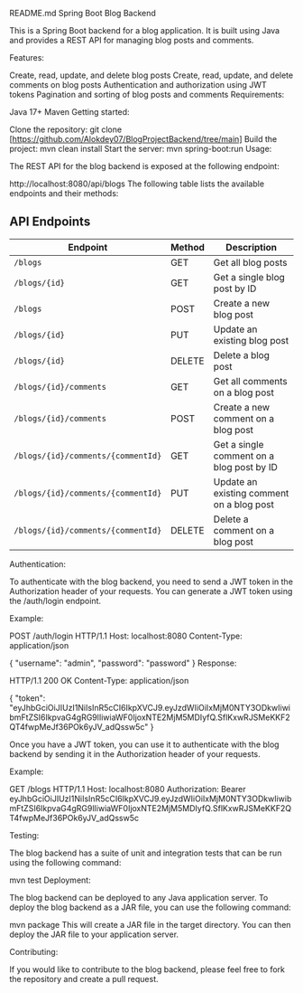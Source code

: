 
README.md
Spring Boot Blog Backend

This is a Spring Boot backend for a blog application. It is built using Java and provides a REST API for managing blog posts and comments.

Features:

Create, read, update, and delete blog posts
Create, read, update, and delete comments on blog posts
Authentication and authorization using JWT tokens
Pagination and sorting of blog posts and comments
Requirements:

Java 17+
Maven
Getting started:

Clone the repository:
git clone [https://github.com/Alokdey07/BlogProjectBackend/tree/main]
Build the project:
mvn clean install
Start the server:
mvn spring-boot:run
Usage:

The REST API for the blog backend is exposed at the following endpoint:

http://localhost:8080/api/blogs
The following table lists the available endpoints and their methods:

## API Endpoints

| Endpoint                        | Method | Description                                   |
| ------------------------------- | ------ | --------------------------------------------- |
| `/blogs`                        | GET    | Get all blog posts                           |
| `/blogs/{id}`                   | GET    | Get a single blog post by ID                 |
| `/blogs`                        | POST   | Create a new blog post                       |
| `/blogs/{id}`                   | PUT    | Update an existing blog post                 |
| `/blogs/{id}`                   | DELETE | Delete a blog post                           |
| `/blogs/{id}/comments`          | GET    | Get all comments on a blog post              |
| `/blogs/{id}/comments`          | POST   | Create a new comment on a blog post          |
| `/blogs/{id}/comments/{commentId}` | GET    | Get a single comment on a blog post by ID   |
| `/blogs/{id}/comments/{commentId}` | PUT    | Update an existing comment on a blog post   |
| `/blogs/{id}/comments/{commentId}` | DELETE | Delete a comment on a blog post             |

Authentication:

To authenticate with the blog backend, you need to send a JWT token in the Authorization header of your requests. You can generate a JWT token using the /auth/login endpoint.

Example:

POST /auth/login HTTP/1.1
Host: localhost:8080
Content-Type: application/json

{
  "username": "admin",
  "password": "password"
}
Response:

HTTP/1.1 200 OK
Content-Type: application/json

{
"token": "eyJhbGciOiJIUzI1NiIsInR5cCI6IkpXVCJ9.eyJzdWIiOiIxMjM0NTY3ODkwIiwibmFtZSI6IkpvaG4gRG9lIiwiaWF0IjoxNTE2MjM5MDIyfQ.SflKxwRJSMeKKF2QT4fwpMeJf36POk6yJV_adQssw5c"
}

Once you have a JWT token, you can use it to authenticate with the blog backend by sending it in the Authorization header of your requests.

Example:

GET /blogs HTTP/1.1
Host: localhost:8080
Authorization: Bearer eyJhbGciOiJIUzI1NiIsInR5cCI6IkpXVCJ9.eyJzdWIiOiIxMjM0NTY3ODkwIiwibmFtZSI6IkpvaG4gRG9lIiwiaWF0IjoxNTE2MjM5MDIyfQ.SflKxwRJSMeKKF2QT4fwpMeJf36POk6yJV_adQssw5c

Testing:

The blog backend has a suite of unit and integration tests that can be run using the following command:

mvn test
Deployment:

The blog backend can be deployed to any Java application server. To deploy the blog backend as a JAR file, you can use the following command:

mvn package
This will create a JAR file in the target directory. You can then deploy the JAR file to your application server.

Contributing:

If you would like to contribute to the blog backend, please feel free to fork the repository and create a pull request.
